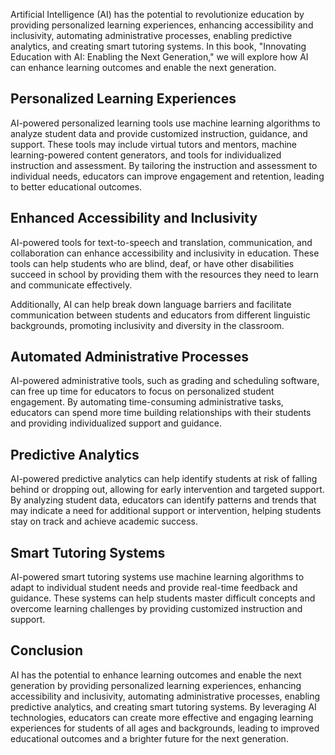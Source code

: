 
Artificial Intelligence (AI) has the potential to revolutionize education by providing personalized learning experiences, enhancing accessibility and inclusivity, automating administrative processes, enabling predictive analytics, and creating smart tutoring systems. In this book, "Innovating Education with AI: Enabling the Next Generation," we will explore how AI can enhance learning outcomes and enable the next generation.

Personalized Learning Experiences
---------------------------------

AI-powered personalized learning tools use machine learning algorithms to analyze student data and provide customized instruction, guidance, and support. These tools may include virtual tutors and mentors, machine learning-powered content generators, and tools for individualized instruction and assessment. By tailoring the instruction and assessment to individual needs, educators can improve engagement and retention, leading to better educational outcomes.

Enhanced Accessibility and Inclusivity
--------------------------------------

AI-powered tools for text-to-speech and translation, communication, and collaboration can enhance accessibility and inclusivity in education. These tools can help students who are blind, deaf, or have other disabilities succeed in school by providing them with the resources they need to learn and communicate effectively.

Additionally, AI can help break down language barriers and facilitate communication between students and educators from different linguistic backgrounds, promoting inclusivity and diversity in the classroom.

Automated Administrative Processes
----------------------------------

AI-powered administrative tools, such as grading and scheduling software, can free up time for educators to focus on personalized student engagement. By automating time-consuming administrative tasks, educators can spend more time building relationships with their students and providing individualized support and guidance.

Predictive Analytics
--------------------

AI-powered predictive analytics can help identify students at risk of falling behind or dropping out, allowing for early intervention and targeted support. By analyzing student data, educators can identify patterns and trends that may indicate a need for additional support or intervention, helping students stay on track and achieve academic success.

Smart Tutoring Systems
----------------------

AI-powered smart tutoring systems use machine learning algorithms to adapt to individual student needs and provide real-time feedback and guidance. These systems can help students master difficult concepts and overcome learning challenges by providing customized instruction and support.

Conclusion
----------

AI has the potential to enhance learning outcomes and enable the next generation by providing personalized learning experiences, enhancing accessibility and inclusivity, automating administrative processes, enabling predictive analytics, and creating smart tutoring systems. By leveraging AI technologies, educators can create more effective and engaging learning experiences for students of all ages and backgrounds, leading to improved educational outcomes and a brighter future for the next generation.

